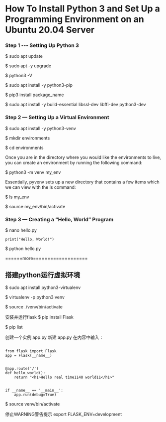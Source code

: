 
# How To Install Python 3 and Set Up a Programming Environment on an Ubuntu 20.04 Server

### Step 1 --- Setting Up Python 3


$ sudo apt update

$ sudo apt -y upgrade

$ python3 -V

$ sudo apt install -y python3-pip

$ pip3 install package_name

$ sudo apt install -y build-essential libssl-dev libffi-dev python3-dev


### Step 2 — Setting Up a Virtual Environment

$ sudo apt install -y python3-venv

$ mkdir environments

$ cd environments

Once you are in the directory where you would like the environments to live, you can create an environment by running the following command:

$ python3 -m venv my_env

Essentially, pyvenv sets up a new directory that contains a few items which we can view with the ls command:

$ ls my_env

$ source my_env/bin/activate

### Step 3 — Creating a “Hello, World” Program

$ nano hello.py

```
print("Hello, World!")
```

$ python hello.py

======more===================

## 搭建python运行虚拟环境


$ sudo apt install python3-virtualenv

$ virtualenv -p python3 venv

$ source ./venv/bin/activate

安装并运行flask
$ pip install Flask

$ pip list

创建一个实例 app.py
新建 app.py 在内容中输入：

```

from flask import Flask
app = Flask(__name__)


@app.route('/')
def hello_world():
    return "<h1>Hello real time1140 world11</h1>"


if __name__ == '__main__':
    app.run(debug=True)

```

$ source venv/bin/activate

停止WARNING警告提示
export FLASK_ENV=development

